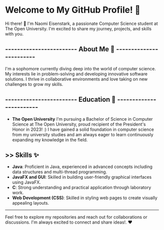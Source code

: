 # Welcome to My GitHub Profile! 👋
Hi there! 👋 I'm Naomi Eisenstark, a passionate Computer Science student at The Open University. I'm excited to share my journey, projects, and skills with you. 

## ------------------------ About Me 💅 ------------------------
I'm a sophomore currently diving deep into the world of computer science. My interests lie in problem-solving and developing innovative software solutions. I thrive in collaborative environments and love taking on new challenges to grow my skills.

## ------------------------ Education 🌱 ------------------------
- **The Open University**
  I'm pursuing a Bachelor of Science in Computer Science at The Open University, proud recipient of the President's Honor in 2023! :)
  I have gained a solid foundation in computer science from my university studies and am always eager to learn continuously expanding my knowledge in the field.

## >> Skills ✨
- **Java**: Proficient in Java, experienced in advanced concepts including data structures and multi-thread programming.
- **JavaFX and GUI**: Skilled in building user-friendly graphical interfaces using JavaFX.
- **C**: Strong understanding and practical application through laboratory work.
- **Web Development (CSS)**: Skilled in styling web pages to create visually appealing layouts.

--------------------------------------------------------------------------------------
Feel free to explore my repositories and reach out for collaborations or discussions.
I'm always excited to connect and share ideas!. ❤️

<!--
**NaomiEisen/NaomiEisen** is a ✨ _special_ ✨ repository because its `README.md` (this file) appears on your GitHub profile.

Here are some ideas to get you started:
## Hi there 👋
- 🔭 I’m currently working on ...
- 🌱 I’m currently learning ...
- 👯 I’m looking to collaborate on ...
- 🤔 I’m looking for help with ...
- 💬 Ask me about ...
- 📫 How to reach me: ...
- 😄 Pronouns: ...
- ⚡ Fun fact: ...
-->
